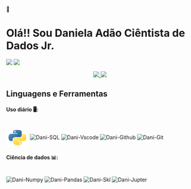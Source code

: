 👋
# Olá!! Sou Daniela Adão Ciêntista de Dados Jr.
<a href = "mailto:daniacadam@gmail.com"><img src="https://img.shields.io/badge/-Gmail-%23333?style=for-the-badge&logo=gmail&logoColor=white" target="_blank"></a>
<a href="https://www.linkedin.com/in/daniela-adão-a521921a1" target="_blank"><img src="https://img.shields.io/badge/-LinkedIn-%230077B5?style=for-the-badge&logo=linkedin&logoColor=white" target="_blank"></a> 

<div align="center">
  <a href="https://github.com/daniado">
    <img height="150em" src="https://github-readme-stats.vercel.app/api?username=duribeiro&count_private=true&include_all_commits=true&show_icons=true&theme=dracula&hide_border=false&show_owner=true"/>
    <img height="150em" src="https://github-readme-stats.vercel.app/api/top-langs/?username=duribeiro&theme=dracula&hide_border=false&&layout=compact"/>
  </a>
</div>
  
 ## **Linguagens e Ferramentas**
  ####  Uso diário 🖥️:
 <div style="display: inline_block"><br>
   <img align="center" alt="Dani-Python" height="50" width="60" src="https://raw.githubusercontent.com/devicons/devicon/master/icons/python/python-original.svg">
   <img align="center" alt="Dani-SQL" height="50" width="60" src="https://cdn.jsdelivr.net/gh/devicons/devicon/icons/mysql/mysql-original-wordmark.svg">
   <img  align="center" alt="Dani-Vscode" height="50" width="60" src="https://cdn.jsdelivr.net/gh/devicons/devicon/icons/vscode/vscode-plain-wordmark.svg"> 
   <img align="center" alt="Dani-Github" height="50" width="60" src="https://cdn.jsdelivr.net/gh/devicons/devicon/icons/github/github-original-wordmark.svg">
   <img align="center" alt="Dani-Git" height="50" width="60" src="https://cdn.jsdelivr.net/gh/devicons/devicon/icons/git/git-plain-wordmark.svg">
  </div>
  
  ####  Ciência de dados 📊:
 <div style="display: inline_block"><br>
   <img align="center" alt="Dani-Numpy" height="50" width="60" src="https://cdn.jsdelivr.net/gh/devicons/devicon/icons/numpy/numpy-original-wordmark.svg">
   <img align="center" alt="Dani-Pandas" height="50" width="60" src="https://cdn.jsdelivr.net/gh/devicons/devicon/icons/pandas/pandas-original-wordmark.svg">
 <img align="center" alt="Dani-Skl" height="50" width="60" src="https://upload.wikimedia.org/wikipedia/commons/0/05/Scikit_learn_logo_small.svg">
   <img align="center" alt="Dani-Jupter" height="50" width="60" src="https://cdn.jsdelivr.net/gh/devicons/devicon/icons/jupyter/jupyter-original-wordmark.svg" />
   
 </div> 

  
  
